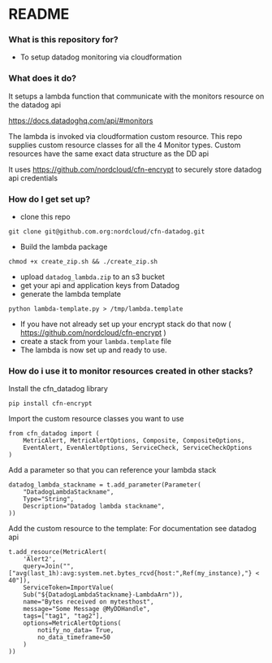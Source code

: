 # README #



### What is this repository for? ###

* To setup datadog monitoring via cloudformation

### What does it do? ###

It setups a lambda function that communicate with the monitors resource
on the datadog api

https://docs.datadoghq.com/api/#monitors

The lambda is invoked via cloudformation custom resource. This repo
supplies custom resource classes for all the 4 Monitor types.
Custom resources have the same exact data structure as the DD api

It uses https://github.com/nordcloud/cfn-encrypt to securely store
datadog api credentials

### How do I get set up? ###

* clone this repo
~~~~
git clone git@github.com.org:nordcloud/cfn-datadog.git
~~~~

* Build the lambda package
~~~~
chmod +x create_zip.sh && ./create_zip.sh
~~~~

* upload `datadog_lambda.zip` to an s3 bucket
* get your api and application keys from Datadog
* generate the lambda template
~~~~
python lambda-template.py > /tmp/lambda.template
~~~~
* If you have not already set up your encrypt stack do that now ( https://github.com/nordcloud/cfn-encrypt )
* create a stack from your `lambda.template` file
* The lambda is now set up and ready to use.


### How do i use it to monitor resources created in other stacks? ###

Install the cfn_datadog library
~~~~
pip install cfn-encrypt
~~~~

Import the custom resource classes you want to use
~~~~
from cfn_datadog import (
    MetricAlert, MetricAlertOptions, Composite, CompositeOptions,
    EventAlert, EvenAlertOptions, ServiceCheck, ServiceCheckOptions
)
~~~~

Add a parameter so that you can reference your lambda stack
~~~~
datadog_lambda_stackname = t.add_parameter(Parameter(
    "DatadogLambdaStackname",
    Type="String",
    Description="Datadog lambda stackname",
))
~~~~

Add the custom resource to the template: For documentation see datadog api
~~~~
t.add_resource(MetricAlert(
    'Alert2',
    query=Join("",["avg(last_1h):avg:system.net.bytes_rcvd{host:",Ref(my_instance),"} < 40"]),
    ServiceToken=ImportValue(
    Sub("${DatadogLambdaStackname}-LambdaArn")),
    name="Bytes received on mytesthost",
    message="Some Message @MyDDHandle",
    tags=["tag1", "tag2"],
    options=MetricAlertOptions(
        notify_no_data= True,
        no_data_timeframe=50
    )
))
~~~~

